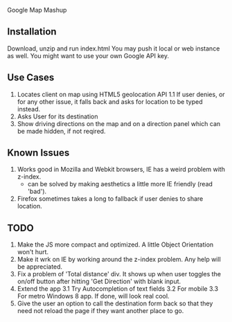 Google Map Mashup

Installation
----------------

Download, unzip and run index.html
You may push it local or web instance as well. You might want to use your own Google API key.


Use Cases
----------------
1. Locates client on map using HTML5 geolocation API
	1.1 If user denies, or for any other issue, it falls back and asks for location to be typed instead.
2. Asks User for its destination
3. Show driving directions on the map and on a direction panel which can be made hidden, if not reqired.


Known Issues
----------------
1. Works good in Mozilla and Webkit browsers, IE has a weird problem with z-index.
	- can be solved by making aesthetics a little more IE friendly (read 'bad').
2. Firefox sometimes takes a long to fallback if user denies to share location.


TODO
----------------

1. Make the JS more compact and optimized. A little Object Orientation won't hurt.
2. Make it wrk on IE by working around the z-index problem. Any help will be appreciated.
3. Fix a problem of 'Total distance' div. It shows up when user toggles the on/off button after hitting 'Get Direction' with blank input. 
4. Extend the app 
	3.1 Try Autocompletion of text fields 
	3.2 For mobile 
	3.3 For metro Windows 8 app. If done, will look real cool.
5. Give the user an option to call the destination form back so that they need not reload the page if they want another place to go.
	



